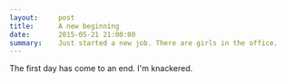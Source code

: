 ```yaml
---
layout:     post
title:      A new beginning
date:       2015-05-21 21:00:00
summary:    Just started a new job. There are girls in the office.
---
```


The first day has come to an end. I'm knackered.
